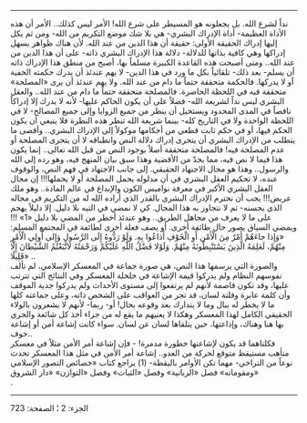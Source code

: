 ------------------------------------------------------------------------

نداً لشرع الله. بل يجعلونه هو المسيطر على شرع الله! الأمر ليس كذلك..
الأمر أن هذه الأداة العظيمة- أداة الإدراك البشري- هي بلا شك موضع التكريم
من الله- ومن ثم يكل إليها إدراك الحقيقة الأولى: حقيقة أن هذا الدين من
عند الله. لأن هناك ظواهر يسهل إدراكها وهي كافية بذاتها للدلالة- دلالة
هذا الإدراك البشري ذاته- على أن هذا الدين من عند الله.. ومتى أصبحت هذه
القاعدة الكبيرة مسلماً بها، أصبح من منطق هذا الإدراك ذاته أن يسلم- بعد
ذلك- تلقائياً بكل ما ورد في هذا الدين- لا يهم عندئذ أن يدرك حكمته الخفية
أو لا يدركها. فالحكمة متحققة حتماً ما دام من عند الله. ولا يهم عندئذ أن
يرى «المصلحة» متحققة فيه في اللحظة الحاضرة. فالمصلحة متحققة حتماً ما دام
من عند الله.. والعقل البشري ليس نداً لشريعة الله- فضلاً على أن يكون الحاكم
عليها- لأنه لا يدرك إلا إدراكاً ناقصاً في المدى المحدود ويستحيل أن ينظر من
جميع الزوايا وإلى جميع المصالح- لا في اللحظة الواحدة ولا في التاريخ كله-
بينما شريعة الله تنظر هذه النظرة فلا ينبغي أن يكون الحكم فيها، أو في حكم
ثابت قطعي من أحكامها موكولاً إلى الإدراك البشري.. وأقصى ما يتطلب من
الإدراك البشري أن يتحرى إدراك دلالة النص وانطباقه لا أن يتحرى المصلحة أو
عدم المصلحة فيه! فالمصلحة متحققة أصلاً بوجود النص من قبل الله تعالى..
إنما يكون هذا فيما لا نص فيه، مما يجدّ من الأقضية وهذا سبق بيان المنهج
فيه، وهو رده إلى الله والرسول.. وهذا هو مجال الاجتهاد الحقيقي. إلى جانب
الاجتهاد في فهم النص، والوقوف عنده، لا تحكيم العقل البشري في أن مدلوله
يحمل المصلحة أو لا يحملها!!! إن مجال العقل البشري الأكبر في معرفة نواميس
الكون والإبداع في عالم المادة.. وهو ملك عريض!!! يجب أن نحترم الإدراك
البشري بالقدر الذي أراده الله له من التكريم في مجاله الذي يحسنه- ثم لا
نتجاوز به هذا المجال. كي لا نمضي في التيه بلا دليل. إلا دليلاً يهجم على
ما لا يعرف من مجاهل الطريق.. وهو عندئذ أخطر من المضي بلا دليل «1» !!!
ويمضي السياق يصور حال طائفة أخرى. أو يصف فعلة أخرى لطائفة في المجتمع
المسلم: «وَإِذا جاءَهُمْ أَمْرٌ مِنَ الْأَمْنِ أَوِ الْخَوْفِ أَذاعُوا بِهِ. وَلَوْ رَدُّوهُ إِلَى الرَّسُولِ
وَإِلى أُولِي الْأَمْرِ مِنْهُمْ، لَعَلِمَهُ الَّذِينَ يَسْتَنْبِطُونَهُ مِنْهُمْ. وَلَوْلا فَضْلُ اللَّهِ عَلَيْكُمْ
وَرَحْمَتُهُ لَاتَّبَعْتُمُ الشَّيْطانَ إِلَّا قَلِيلًا» ..  
والصورة التي يرسمها هذا النص، هي صورة جماعة في المعسكر الإسلامي، لم تألف
نفوسهم النظام ولم يدركوا قيمة الإشاعة في خلخلة المعسكر وفي النتائج التي
تترتب عليها، وقد تكون قاصمة لأنهم لم يرتفعوا إلى مستوى الأحداث ولم
يدركوا جدية الموقف وأن كلمة عابرة وفلتة لسان، قد تجر من العواقب على
الشخص ذاته، وعلى جماعته كلها ما لا يخطر له ببال وما لا يتدارك بعد وقوعه
بحال! أو- ربما- لأنهم لا يشعرون بالولاء الحقيقي الكامل لهذا المعسكر
وهكذا لا يعنيهم ما يقع له من جراء أخذ كل شائعة والجري بها هنا وهناك،
وإذاعتها، حين يتلقاها لسان عن لسان. سواء كانت إشاعة أمن أو إشاعة خوف..  
فكلتاهما قد يكون لإشاعتها خطورة مدمرة! - فإن إشاعة أمر الأمن مثلاً في
معسكر متأهب مستيقظ متوقع لحركة من العدو.. إشاعة أمر الأمن في مثل هذا
المعسكر تحدث نوعاً من التراخي- مهما تكن الأوامر باليقظة- (1) يراجع كتاب
«خصائص التصور الإسلامي ومقوماته» فصل «الربانية» وفصل «الثبات» وفصل
«التوازن» «دار الشروق»  
.

------------------------------------------------------------------------

الجزء: 2 ¦ الصفحة: 723
